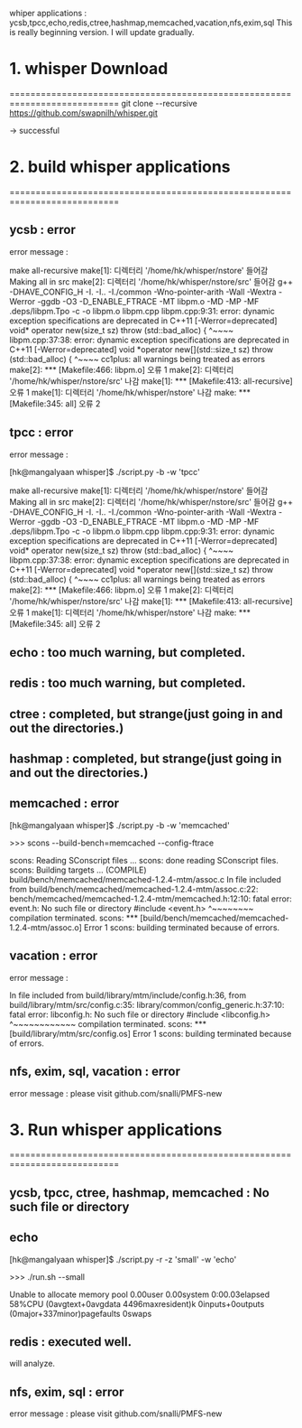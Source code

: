 whiper applications : ycsb,tpcc,echo,redis,ctree,hashmap,memcached,vacation,nfs,exim,sql
This is really beginning version. I will update gradually.

# 1. whisper Download
===========================================================================
git clone --recursive https://github.com/swapnilh/whisper.git

-> successful

# 2. build whisper applications
===========================================================================
## ycsb : error

error message : 

make  all-recursive
make[1]: 디렉터리 '/home/hk/whisper/nstore' 들어감
Making all in src
make[2]: 디렉터리 '/home/hk/whisper/nstore/src' 들어감
g++ -DHAVE_CONFIG_H -I. -I..  -I./common -Wno-pointer-arith   -Wall -Wextra -Werror  -ggdb -O3 -D_ENABLE_FTRACE -MT libpm.o -MD -MP -MF .deps/libpm.Tpo -c -o libpm.o libpm.cpp
libpm.cpp:9:31: error: dynamic exception specifications are deprecated in C++11 [-Werror=deprecated]
 void* operator new(size_t sz) throw (std::bad_alloc) {
                               ^~~~~
libpm.cpp:37:38: error: dynamic exception specifications are deprecated in C++11 [-Werror=deprecated]
 void *operator new[](std::size_t sz) throw (std::bad_alloc) {
                                      ^~~~~
cc1plus: all warnings being treated as errors
make[2]: *** [Makefile:466: libpm.o] 오류 1
make[2]: 디렉터리 '/home/hk/whisper/nstore/src' 나감
make[1]: *** [Makefile:413: all-recursive] 오류 1
make[1]: 디렉터리 '/home/hk/whisper/nstore' 나감
make: *** [Makefile:345: all] 오류 2

## tpcc : error

error message :

[hk@mangalyaan whisper]$ ./script.py -b -w 'tpcc'

make  all-recursive
make[1]: 디렉터리 '/home/hk/whisper/nstore' 들어감
Making all in src
make[2]: 디렉터리 '/home/hk/whisper/nstore/src' 들어감
g++ -DHAVE_CONFIG_H -I. -I..  -I./common -Wno-pointer-arith   -Wall -Wextra -Werror  -ggdb -O3 -D_ENABLE_FTRACE -MT libpm.o -MD -MP -MF .deps/libpm.Tpo -c -o libpm.o libpm.cpp
libpm.cpp:9:31: error: dynamic exception specifications are deprecated in C++11 [-Werror=deprecated]
 void* operator new(size_t sz) throw (std::bad_alloc) {
                               ^~~~~
libpm.cpp:37:38: error: dynamic exception specifications are deprecated in C++11 [-Werror=deprecated]
 void *operator new[](std::size_t sz) throw (std::bad_alloc) {
                                      ^~~~~
cc1plus: all warnings being treated as errors
make[2]: *** [Makefile:466: libpm.o] 오류 1
make[2]: 디렉터리 '/home/hk/whisper/nstore/src' 나감
make[1]: *** [Makefile:413: all-recursive] 오류 1
make[1]: 디렉터리 '/home/hk/whisper/nstore' 나감
make: *** [Makefile:345: all] 오류 2

## echo : too much warning, but completed.

## redis : too much warning, but completed.

## ctree : completed, but strange(just going in and out the directories.)

## hashmap : completed, but strange(just going in and out the directories.)

## memcached : error

[hk@mangalyaan whisper]$ ./script.py -b -w 'memcached'

\>>> scons --build-bench=memcached --config-ftrace

scons: Reading SConscript files ...
scons: done reading SConscript files.
scons: Building targets ...
(COMPILE)  build/bench/memcached/memcached-1.2.4-mtm/assoc.c
In file included from build/bench/memcached/memcached-1.2.4-mtm/assoc.c:22:
bench/memcached/memcached-1.2.4-mtm/memcached.h:12:10: fatal error: event.h: No such file or directory
 #include <event.h>
          ^~~~~~~~~
compilation terminated.
scons: *** [build/bench/memcached/memcached-1.2.4-mtm/assoc.o] Error 1
scons: building terminated because of errors.

## vacation : error

error message : 

In file included from build/library/mtm/include/config.h:36,
                 from build/library/mtm/src/config.c:35:
library/common/config_generic.h:37:10: fatal error: libconfig.h: No such file or directory
 #include <libconfig.h>
          ^~~~~~~~~~~~~
compilation terminated.
scons: *** [build/library/mtm/src/config.os] Error 1
scons: building terminated because of errors.

## nfs, exim, sql, vacation : error

error message : please visit github.com/snalli/PMFS-new

# 3. Run whisper applications
===========================================================================
## ycsb, tpcc, ctree, hashmap, memcached : No such file or directory

## echo

[hk@mangalyaan whisper]$ ./script.py -r -z 'small' -w 'echo'

\>>> ./run.sh --small

Unable to allocate memory pool
0.00user 0.00system 0:00.03elapsed 58%CPU (0avgtext+0avgdata 4496maxresident)k
0inputs+0outputs (0major+337minor)pagefaults 0swaps

## redis : executed well.

will analyze.

## nfs, exim, sql : error

error message : please visit github.com/snalli/PMFS-new
